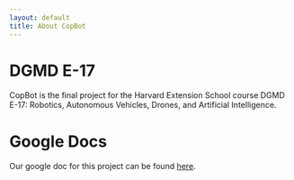```yaml
---
layout: default
title: About CopBot
---
```


# DGMD E-17

CopBot is the final project for the Harvard Extension School course DGMD E-17: Robotics, Autonomous Vehicles, Drones, and Artificial Intelligence.

# Google Docs

Our google doc for this project can be found [here](https://docs.google.com/document/d/1rub1emPc08y0UpMCn_o9nNkt99jNsB6czNocxQUlQSI/edit).
